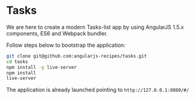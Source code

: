 
# Tasks

We are here to create a modern Tasks-list app by using AngularJS 1.5.x components, ES6 and Webpack bundler.

Follow steps below to bootstrap the application:

```bash
git clone git@github.com:angularjs-recipes/tasks.git
cd tasks
npm install -g live-server
npm install
live-server
```

The application is already launched pointing to `http://127.0.0.1:8080/#/`
